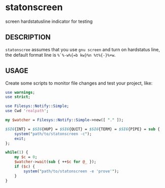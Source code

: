 statonscreen
============

screen hardstatusline indicator for testing

DESCRIPTION
-----------

`statonscree` assumes that you use `gnu screen` and turn on hardstatus line, 
the default format line is ``%`%-w%{=b kw}%n %t%{-}%+w``.

USAGE
-----

Create some scripts to monitor file changes and test your project, like:

```perl
use warnings;
use strict;

use Filesys::Notify::Simple;
use Cwd 'realpath';

my $watcher = Filesys::Notify::Simple->new([ "." ]);

$SIG{INT} = $SIG{HUP} = $SIG{QUIT} = $SIG{TERM} = $SIG{PIPE} = sub {
    system("path/to/statonscreen -c");
    exit;
};

while(1) {
    my $c = 0;
    $watcher->wait(sub { ++$c for @_ });
    if ($c) {
        system("path/to/statonscreen -e 'prove'");
    }
}
```
